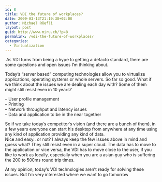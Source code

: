 ```yaml
---
id: 8
title: VDI the future of workplaces?
date: 2009-03-13T21:19:38+02:00
author: Michael Rüefli
layout: post
guid: http://www.miru.ch/?p=8
permalink: /vdi-the-future-of-workplaces/
categories:
  - Virtualization
---
```

<span> As VDI turns from being a hype to getting a defacto standard, there are some questions and open issues I&#8217;m thinking about.</span>

<span>Today&#8217;s &#8220;server based&#8221; computing technologies allow you to virtualize applications, operating systems or whole servers. So far so good. What if we think about the issues we are dealing each day with? Some of them might still resist even in 10 years?</span>

<span>&#8211; User profile management<br /> &#8211; Printing<br /> &#8211; Network throughput and latency issues<br /> &#8211; Data and application to be in the near together</span>

<span>So if we take today&#8217;s competitor&#8217;s vision (and there are a bunch of them), in a few years everyone can start his desktop from anywhere at any time using any kind of application providing any kind of data.<br /> Nice and easy.. or not? I always keep the few issues above in mind and guess what? They still resist even in a super cloud. The data has to move to the application or vice versa, the VDI has to move close to the user, if you like to work as locally, especially when you are a asian guy who is suffering the 200 to 500ms round trip times.</span>

<span>At my opinion, today&#8217;s VDI technologies aren&#8217;t ready for solving these issues. But I&#8217;m very interested where we want to go tomorrow </span>

<span><br /> </span>
